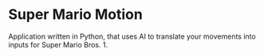 # Super Mario Motion
Application written in Python, that uses AI to translate your movements into inputs for Super Mario Bros. 1.
